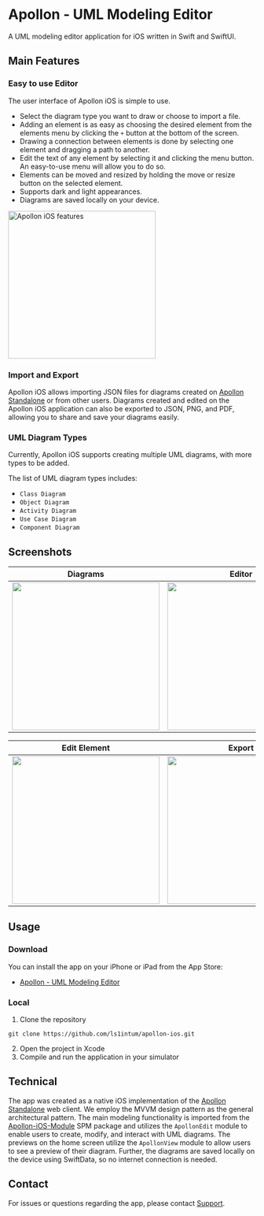 # Apollon - UML Modeling Editor

A UML modeling editor application for iOS written in Swift and SwiftUI.

## Main Features
### Easy to use Editor
The user interface of Apollon iOS is simple to use. 
-   Select the diagram type you want to draw or choose to import a file.
-   Adding an element is as easy as choosing the desired element from the elements menu by clicking the `+` button at the bottom of the screen.
-   Drawing a connection between elements is done by selecting one element and dragging a path to another.
-   Edit the text of any element by selecting it and clicking the menu button. An easy-to-use menu will allow you to do so.
-   Elements can be moved and resized by holding the move or resize button on the selected element.
-   Supports dark and light appearances.
-   Diagrams are saved locally on your device.

<img src="/docs/Apollon-iOS-Demo.gif" alt="Apollon iOS features" width="300"/>

### Import and Export
Apollon iOS allows importing JSON files for diagrams created on [Apollon Standalone](https://apollon.ase.cit.tum.de) or from other users. Diagrams created and edited on the Apollon iOS application can also be exported to JSON, PNG, and PDF, allowing you to share and save your diagrams easily.

### UML Diagram Types
Currently, Apollon iOS supports creating multiple UML diagrams, with more types to be added.

The list of UML diagram types includes:
-   `Class Diagram`
-   `Object Diagram`
-   `Activity Diagram`
-   `Use Case Diagram`
-   `Component Diagram`

## Screenshots
| Diagrams | Editor | Select Element |
|    :---:    |    :---:    |    :---:    |
| <img src="/docs/images/Diagrams-Screenshot.png" width="300"/> | <img src="/docs/images/Editor-Screenshot.png" width="300"/> | <img src="/docs/images/SelectElement-Screenshot.png" width="300"/> |

| Edit Element | Export | Dark Mode |
|    :---:    |    :---:    |    :---:    |
| <img src="/docs/images/EditElement-Screenshot.png" width="300"/> | <img src="/docs/images/Share-Screenshot.png" width="300"/> | <img src="/docs/images/DarkMode-Screenshot.png" width="300"/> |

## Usage
### Download
You can install the app on your iPhone or iPad from the App Store:
- [Apollon - UML Modeling Editor](https://apps.apple.com/de/app/apollon-uml-modeling-editor/id6474762031?l=en-GB)

### Local
1. Clone the repository
```
git clone https://github.com/ls1intum/apollon-ios.git
```
2. Open the project in Xcode
3. Compile and run the application in your simulator

## Technical
The app was created as a native iOS implementation of the [Apollon Standalone](https://apollon.ase.cit.tum.de) web client. We employ the MVVM design pattern as the general architectural pattern. The main modeling functionality is imported from the [Apollon-iOS-Module](https://github.com/ls1intum/apollon-ios-module) SPM package and utilizes the `ApollonEdit` module to enable users to create, modify, and interact with UML diagrams. The previews on the home screen utilize the `ApollonView` module to allow users to see a preview of their diagram. Further, the diagrams are saved locally on the device using SwiftData, so no internet connection is needed.

## Contact
For issues or questions regarding the app, please contact [Support](mailto:ios-support.ase@xcit.tum.de).
